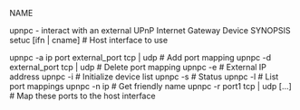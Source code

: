 NAME

upnpc - interact with an external UPnP Internet Gateway Device
SYNOPSIS
setuc [ifn | cname] # Host interface to use

upnpc -a ip port external_port tcp | udp # Add port mapping
upnpc -d external_port tcp | udp # Delete port mapping
upnpc -e # External IP address
upnpc -i # Initialize device list
upnpc -s # Status
upnpc -l # List port mappings
upnpc -n ip # Get friendly name
upnpc -r port1 tcp | udp [...] # Map these ports to the host interface
